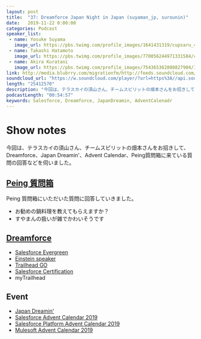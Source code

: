 ```yaml
---
layout: post
title:  "37: Dreamforce Japan Night in Japan (suyaman_jp, surounin)"
date:   2019-11-22 0:00:00
categories: Podcast
speaker_list:
 - name: Yosuke Suyama
   image_url: https://pbs.twimg.com/profile_images/1641431319/cupsaru_400x400.jpg
 - name: Takashi Hatamoto
   image_url: https://pbs.twimg.com/profile_images/770056244971331584/cILrjoMJ_400x400.jpg
 - name: Akira Kuratani
   image_url: https://pbs.twimg.com/profile_images/754365362808827904/Ig84TgbE_400x400.jpg
link: http://media.blubrry.com/migrationfm/http://feeds.soundcloud.com/stream/720323473-migrationfm-37-dreamforce-japan-night-in-japan-suyaman_jp-surounin.mp3
soundcloud_url: "https://w.soundcloud.com/player/?url=https%3A//api.soundcloud.com/tracks/720323473%3Fsecret_token%3Ds-NE7zf&color=%23ff5500&auto_play=false&hide_related=false&show_comments=true&show_user=true&show_reposts=false&show_teaser=true"
length: "25412570"
description: "今回は、テラスカイの須山さん、チームスピリットの畑本さんをお招きして、Dreamforce、Japan Dreamin'、Advent Calendar、Peing質問箱に来ている質問の回答などを伺いました。"
podcastLength: "00:54:57"
keywords: Salesforce, Dreamforce, JapanDreamin, AdventCalenadr
---
```


# Show notes

今回は、テラスカイの須山さん、チームスピリットの畑本さんをお招きして、Dreamforce、Japan Dreamin'、Advent Calendar、Peing質問箱に来ている質問の回答などを伺いました。

## [Peing 質問箱](https://peing.net/ja/migrationfm?tab=received&event=0)
Peing 質問箱にいただいた質問に回答していきました。
- お勧めの鍋料理を教えてもらえますか？
- すやまんの扱いが雑でかわいそうです

## [Dreamforce](https://www.salesforce.com/dreamforce/)
- [Salesforce Evergreen](https://developer.salesforce.com/jpblogs/2019/11/introducing-salesforce-evergreen/)
- [Einstein speaker](https://www.google.com/search?tbs=qdr:m&sxsrf=ACYBGNRD1ssrZpXMt5-TII6LV30ovrjffQ:1574957369625&q=Einstein+Speaker&tbm=isch&source=univ&sa=X&ved=2ahUKEwiK4LW0pY3mAhUC-2EKHdUOB2UQsAR6BAgJEAE&biw=1134&bih=634)
- [Trailhead GO](https://apps.apple.com/jp/app/trailhead-go/id1478801670)
- [Salesforce Certification](http://tandc.salesforce.com/credentials)
- myTrailhead

## Event
- [Japan Dreamin'](https://www.japandreamin.com/)
- [Salesforce Advent Calendar 2019](https://qiita.com/advent-calendar/2019/salesforce)
- [Salesforce Platform Advent Calendar 2019](https://qiita.com/advent-calendar/2019/salesforce-platform)
- [Mulesoft Advent Calendar 2019](https://qiita.com/advent-calendar/2019/mulesoft)

